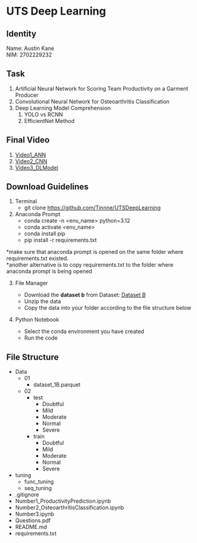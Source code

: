 # UTS Deep Learning

## Identity

Name: Austin Kane\
NIM: 2702229232

## Task

1. Artificial Neural Network for Scoring Team Productivity on a Garment Producer
2. Convolutional Neural Network for Osteoarthritis Classification
3. Deep Learning Model Comprehension
   1. YOLO vs RCNN
   2. EfficientNet Method

## Final Video

1. [Video1_ANN]()
2. [Video2_CNN]()
3. [Video3_DLModel]()

## Download Guidelines

1. Terminal
   - git clone https://github.com/Tinnne/UTSDeepLearning
2. Anaconda Prompt
   - conda create -n <env_name> python=3.12
   - conda activate <env_name>
   - conda install pip
   - pip install -r requirements.txt

\*make sure that anaconda prompt is opened on the same folder where requirements.txt existed.\
\*another alternative is to copy requirements.txt to the folder where anaconda prompt is being opened

3. File Manager

   - Download the **dataset b** from Dataset: [Dataset B](https://drive.google.com/drive/folders/1pThuel6dU23CLRseKzymT4oNDUECq_c6)
   - Unzip the data
   - Copy the data into your folder according to the file structure below

4. Python Notebook
   - Select the conda environment you have created
   - Run the code

## File Structure

- Data
  - 01
    - dataset_1B.parquet
  - 02
    - test
      - Doubtful
      - Mild
      - Moderate
      - Normal
      - Severe
    - train
      - Doubtful
      - Mild
      - Moderate
      - Normal
      - Severe
- tuning
  - func_tuning
  - seq_tuning
- .gitignore
- Number1_ProductivityPrediction.ipynb
- Number2_OsteoarthritisClassification.ipynb
- Number3.ipynb
- Questions.pdf
- README.md
- requirements.txt
